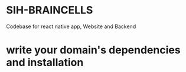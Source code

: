 # SIH-BRAINCELLS
Codebase for react native app, Website and Backend

# write your domain's dependencies and installation
